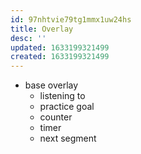 ```yaml
---
id: 97nhtvie79tg1mmx1uw24hs
title: Overlay
desc: ''
updated: 1633199321499
created: 1633199321499
---
```


* base overlay
    - listening to
    - practice goal
    - counter
    - timer
    - next segment
